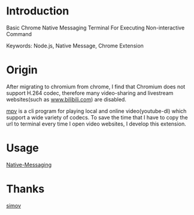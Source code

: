 # Introduction
Basic Chrome Native Messaging Terminal For Executing Non-interactive Command

Keywords: Node.js, Native Message, Chrome Extension

# Origin
After migrating to chromium from chrome, I find that Chromium does not support H.264 codec, therefore many video-sharing and livestream websites(such as www.bilibili.com) are disabled. 

[mpv](https://github.com/mpv-player/mpv) is a cli program for playing local and online video(youtube-dl) which support a wide variety of codecs. To save the time that I have to copy the url to terminal every time I open video websites, I develop this extension.

# Usage
[Native-Messaging](https://developer.chrome.com/apps/nativeMessaging)

# Thanks
[simov](https://github.com/simov/native-messaging)
